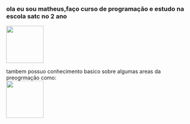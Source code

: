 ### ola eu sou matheus,faço curso de programação e estudo na escola satc no 2 ano
<img src="https://media.tenor.com/o3SXzAksOokAAAAC/anime-meme.gif" width="100">

tambem possuo conhecimento basico sobre algumas areas da preogrmação como:<br>
<img height="100" src="https://cdn.jsdelivr.net/gh/devicons/devicon/icons/python/python-original-wordmark.svg" />
